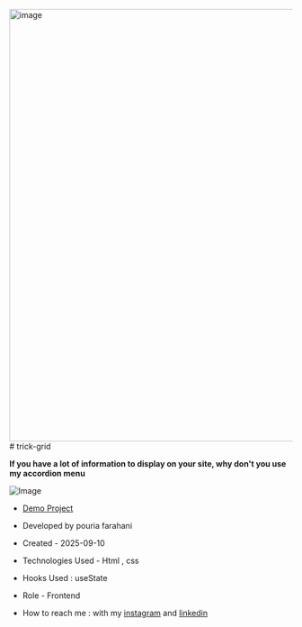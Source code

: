 <img width="1366" height="768" alt="image" src="https://github.com/user-attachments/assets/fcb03616-40dd-4ca5-bda4-e4caa59c054d" /># trick-grid

**If you have a lot of information to display on your site, why don't you use my accordion menu**

![Image](https://github.com/user-attachments/assets/9449412b-23a8-4a9d-b07a-a8d8461efafe)

- [Demo Project](https://fatemeh-hashemzadeh.github.io/trick-grid/)

- Developed by pouria farahani

- Created - 2025-09-10

- Technologies Used - Html , css 

- Hooks Used : useState 

- Role - Frontend

- How to reach me : with my [instagram](https://instagram.com/fatemeh.__.hashemzadeh) and [linkedin](https://www.linkedin.com/in/fatemeh-hashemzadeh%E2%80%8F)
